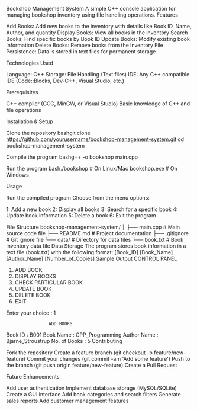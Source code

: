 Bookshop Management System
A simple C++ console application for managing bookshop inventory using file handling operations.
Features

Add Books: Add new books to the inventory with details like Book ID, Name, Author, and quantity
Display Books: View all books in the inventory
Search Books: Find specific books by Book ID
Update Books: Modify existing book information
Delete Books: Remove books from the inventory
File Persistence: Data is stored in text files for permanent storage

Technologies Used

Language: C++
Storage: File Handling (Text files)
IDE: Any C++ compatible IDE (Code::Blocks, Dev-C++, Visual Studio, etc.)

Prerequisites

C++ compiler (GCC, MinGW, or Visual Studio)
Basic knowledge of C++ and file operations

Installation & Setup

Clone the repository
bashgit clone https://github.com/yourusername/bookshop-management-system.git
cd bookshop-management-system

Compile the program
bashg++ -o bookshop main.cpp

Run the program
bash./bookshop        # On Linux/Mac
bookshop.exe      # On Windows


Usage

Run the compiled program
Choose from the menu options:

1: Add a new book
2: Display all books
3: Search for a specific book
4: Update book information
5: Delete a book
6: Exit the program



File Structure
bookshop-management-system/
│
├── main.cpp              # Main source code file
├── README.md            # Project documentation
├── .gitignore          # Git ignore file
└── data/               # Directory for data files
    └── book.txt        # Book inventory data file
Data Storage
The program stores book information in a text file (book.txt) with the following format:
[Book_ID] [Book_Name] [Author_Name] [Number_of_Copies]
Sample Output
                    CONTROL  PANEL

1. ADD BOOK
2. DISPLAY BOOKS
3. CHECK PARTICULAR BOOK
4. UPDATE BOOK
5. DELETE BOOK
6. EXIT

Enter your choice : 1

                    ADD BOOKS

Book ID : B001
Book Name : CPP_Programming
Author Name : Bjarne_Stroustrup
No. of Books : 5
Contributing

Fork the repository
Create a feature branch (git checkout -b feature/new-feature)
Commit your changes (git commit -am 'Add some feature')
Push to the branch (git push origin feature/new-feature)
Create a Pull Request

Future Enhancements

 Add user authentication
 Implement database storage (MySQL/SQLite)
 Create a GUI interface
 Add book categories and search filters
 Generate sales reports
 Add customer management features

